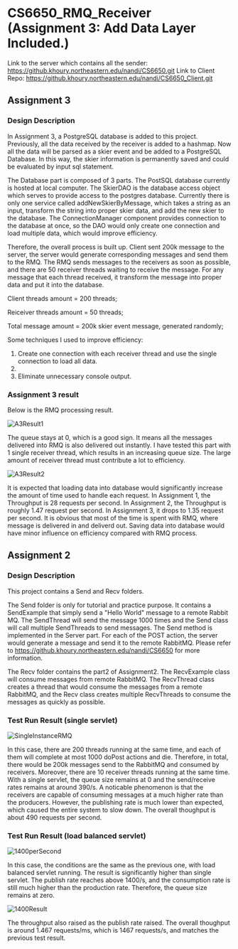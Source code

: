 # CS6650_RMQ_Receiver (Assignment 3: Add Data Layer Included.)

Link to the server which contains all the sender: https://github.khoury.northeastern.edu/nandi/CS6650.git
Link to Client Repo: https://github.khoury.northeastern.edu/nandi/CS6650_Client.git

## Assignment 3

### Design Description
In Assignment 3, a PostgreSQL database is added to this project. Previously, all the data received by the receiver is added to a hashmap. Now all the data will be parsed as a skier event and be added to a PostgreSQL Database. In this way, the skier information is permanently saved and could be evaluated by input sql statement. 

The Database part is composed of 3 parts. The PostSQL database currently is hosted at local computer. The SkierDAO is the database access object which serves to provide access to the postgres database. Currently there is only one service called addNewSkierByMessage, which takes a string as an input, transform the string into proper skier data, and add the new skier to the database. The ConnectionManager component provides connection to the database at once, so the DAO would only create one connection and load multiple data, which would improve efficiency.

Therefore, the overall process is built up. Client sent 200k message to the server, the server would generate corresponding messages and send them to the RMQ. The RMQ sends messages to the receivers as soon as possible, and there are 50 receiver threads waiting to receive the message. For any message that each thread received, it transform the message into proper data and put it into the database.

Client threads amount = 200 threads;

Reiceiver threads amount = 50 threads;

Total message amount = 200k skier event message, generated randomly;

Some techniques I used to improve efficiency:

1. Create one connection with each receiver thread and use the single connection to load all data. 
2. 
3. Eliminate unnecessary console output.


### Assignment 3 result

Below is the RMQ processing result.

![A3Result1](https://media.github.khoury.northeastern.edu/user/8909/files/c7020820-a4ec-456d-9e93-bcbf53f133f0)

The queue stays at 0, which is a good sign. It means all the messages delivered into RMQ is also delivered out instantly. I have tested this part with 1 single receiver thread, which results in an increasing queue size. The large amount of receiver thread must contribute a lot to efficiency. 

![A3Result2](https://media.github.khoury.northeastern.edu/user/8909/files/ea45c2a2-86c7-46a9-b556-19566793610b)

It is expected that loading data into database would significantly increase the amount of time used to handle each request. In Assignment 1, the Throughput is 28 requests per second. In Assignment 2, the Throughput is roughly 1.47 request per second. In Assignment 3, it drops to 1.35 request per second. It is obvious that most of the time is spent with RMQ, where message is delivered in and deliverd out. Saving data into database would have minor influence on efficiency compared with RMQ process.

## Assignment 2
### Design Description
This project contains a Send and Recv folders. 

The Send folder is only for tutorial and practice purpose. It contains a SendExample that simply send a "Hello World" message to a remote Rabbit MQ. The SendThread will send the message 1000 times and the Send class will call multiple SendThreads to send messages. The Send method is implemented in the Server part. For each of the POST action, the server would generate a message and send it to the remote RabbitMQ. Please refer to https://github.khoury.northeastern.edu/nandi/CS6650 for more information.

The Recv folder contains the part2 of Assignment2. The RecvExample class will consume messages from remote RabbitMQ. The RecvThread class creates a thread that would consume the messages from a remote RabbitMQ, and the Recv class creates multiple RecvThreads to consume the messages as quickly as possible.

### Test Run Result (single servlet)
![SingleInstanceRMQ](https://media.github.khoury.northeastern.edu/user/8909/files/eececc31-e8c3-4297-8968-8467f20f7fbb)

In this case, there are 200 threads running at the same time, and each of them will complete at most 1000 doPost actions and die. Therefore, in total, there would be 200k messages send to the RabbitMQ and consumed by receivers. Moreover, there are 10 receiver threads running at the same time. With a single servlet, the queue size remains at 0 and the send/receive rates remains at around 390/s. A noticable phenomenon is that the receivers are capable of consuming messages at a much higher rate than the producers. However, the publishing rate is much lower than expected, which caused the entire system to slow down. The overall thoughput is about 490 requests per second.


### Test Run Result (load balanced servlet)
![1400perSecond](https://media.github.khoury.northeastern.edu/user/8909/files/a060e25b-3f5a-4592-97c9-1963cb567408)

In this case, the conditions are the same as the previous one, with load balanced servlet running. The result is significantly higher than single servlet. The publish rate reaches above 1400/s, and the consumption rate is still much higher than the production rate. Therefore, the queue size remains at zero.

![1400Result](https://media.github.khoury.northeastern.edu/user/8909/files/8a5625e3-e6db-4519-9e1b-c9684e009418)

The throughput also raised as the publish rate raised. The overall thoughput is around 1.467 requests/ms, which is 1467 requests/s, and matches the previous test result. 
